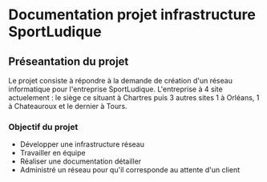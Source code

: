 # Documentation projet infrastructure SportLudique

<!For full documentation visit [mkdocs.org](https://www.mkdocs.org).>

## Préseantation du projet
Le projet consiste à répondre à la demande de création d'un réseau informatique pour l'entreprise SportLudique. L'entreprise à 4 site actuelement : le siège ce situant à Chartres puis 3 autres sites 1 à Orléans, 1 à Chateauroux et le dernier à Tours. 

### Objectif du projet 

* Développer une infrastructure réseau
* Travailler en équipe 
* Réaliser une documentation détailler 
* Administré un réseau pour qu'il corresponde au attente d'un client